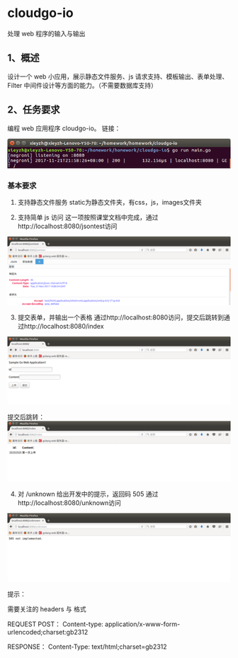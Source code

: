 # cloudgo-io
处理 web 程序的输入与输出

## 1、概述
设计一个 web 小应用，展示静态文件服务、js 请求支持、模板输出、表单处理、Filter 中间件设计等方面的能力。（不需要数据库支持）

## 2、任务要求
编程 web 应用程序 cloudgo-io。 
链接：

![](https://github.com/FlyingFeather/cloudgo-io/blob/master/screenshot/1.png)

### 基本要求
1. 支持静态文件服务
static为静态文件夹，有css，js，images文件夹

2. 支持简单 js 访问
这一项按照课堂文档中完成，通过http://localhost:8080/jsontest访问

![](https://github.com/FlyingFeather/cloudgo-io/blob/master/screenshot/4.png)

3. 提交表单，并输出一个表格
通过http://localhost:8080访问，提交后跳转到通过http://localhost:8080/index

![](https://github.com/FlyingFeather/cloudgo-io/blob/master/screenshot/2.png)

提交后跳转：
![](https://github.com/FlyingFeather/cloudgo-io/blob/master/screenshot/3.png)

4. 对 /unknown 给出开发中的提示，返回码 505
通过http://localhost:8080/unknown访问

![](https://github.com/FlyingFeather/cloudgo-io/blob/master/screenshot/5.png)


提示：

需要关注的 headers 与 格式

REQUEST POST：
Content-type: application/x-www-form-urlencoded;charset:gb2312

RESPONSE：
Content-Type: text/html;charset=gb2312
